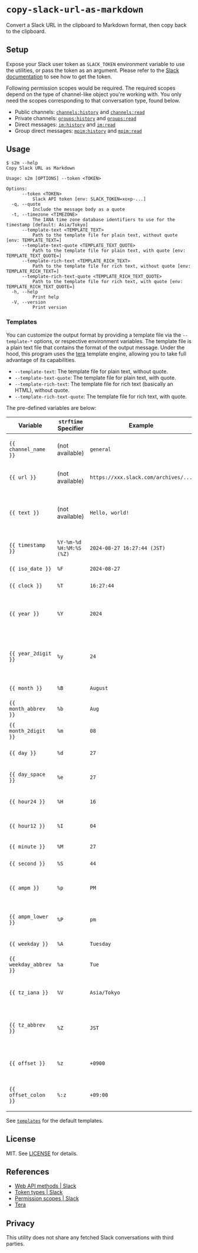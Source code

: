 # `copy-slack-url-as-markdown`

Convert a Slack URL in the clipboard to Markdown format, then copy back to the clipboard.

## Setup

Expose your Slack user token as `SLACK_TOKEN` environment variable to use the utilities, or pass the token as an argument. Please refer to the [Slack documentation](https://api.slack.com/concepts/token-types) to see how to get the token.

Following permission scopes would be required. The required scopes depend on the type of channel-like object you're working with. You only need the scopes corresponding to that conversation type, found below.

- Public channels: [`channels:history`](https://api.slack.com/scopes/channels:history) and  [`channels:read`](https://api.slack.com/scopes/channels:read)
- Private channels: [`groups:history`](https://api.slack.com/scopes/groups:history) and  [`groups:read`](https://api.slack.com/scopes/groups:read)
- Direct messages: [`im:history`](https://api.slack.com/scopes/im:history) and  [`im:read`](https://api.slack.com/scopes/im:read)
- Group direct messages: [`mpim:history`](https://api.slack.com/scopes/mpim:history) and  [`mpim:read`](https://api.slack.com/scopes/mpim:read)

## Usage

```console
$ s2m --help
Copy Slack URL as Markdown

Usage: s2m [OPTIONS] --token <TOKEN>

Options:
      --token <TOKEN>
          Slack API token [env: SLACK_TOKEN=xoxp-...]
  -q, --quote
          Include the message body as a quote
  -t, --timezone <TIMEZONE>
          The IANA time zone database identifiers to use for the timestamp [default: Asia/Tokyo]
      --template-text <TEMPLATE_TEXT>                        
          Path to the template file for plain text, without quote [env: TEMPLATE_TEXT=]
      --template-text-quote <TEMPLATE_TEXT_QUOTE>            
          Path to the template file for plain text, with quote [env: TEMPLATE_TEXT_QUOTE=]
      --template-rich-text <TEMPLATE_RICH_TEXT>              
          Path to the template file for rich text, without quote [env: TEMPLATE_RICH_TEXT=]
      --template-rich-text-quote <TEMPLATE_RICH_TEXT_QUOTE>  
          Path to the template file for rich text, with quote [env: TEMPLATE_RICH_TEXT_QUOTE=]
  -h, --help
          Print help
  -V, --version
          Print version
```

### Templates

You can customize the output format by providing a template file via the `--template-*` options, or respective environment variables. The template file is a plain text file that contains the format of the output message. Under the hood, this program uses the [tera](https://tera.netlify.app/) template engine, allowing you to take full advantage of its capabilities.

- `--template-text`: The template file for plain text, without quote.
- `--template-text-quote`: The template file for plain text, with quote.
- `--template-rich-text`: The template file for rich text (basically an HTML), without quote.
- `--template-rich-text-quote`: The template file for rich text, with quote.

The pre-defined variables are below:

| Variable               | `strftime` Specifier     | Example                              | Description                                                                      |
|------------------------|--------------------------|--------------------------------------|----------------------------------------------------------------------------------|
| `{{ channel_name }}`   | (not available)          | `general`                            | The name of the channel the message belongs to.                                  |
| `{{ url }}`            | (not available)          | `https://xxx.slack.com/archives/...` | The Slack URL of the message.                                                    |
| `{{ text }}`           | (not available)          | `Hello, world!`                      | The text of the message, which is the vector of the texts split by the new line. |
| `{{ timestamp }}`      | `%Y-%m-%d %H:%M:%S (%Z)` | `2024-08-27 16:27:44 (JST)`          | The timestamp of the message.                                                    |
| `{{ iso_date }}`       | `%F`                     | `2024-08-27`                         | Equivalent to `%Y-%m-%d`.                                                        |
| `{{ clock }}`          | `%T`                     | `16:27:44`                           | Equivalent to `%H:%M:%S`.                                                        |
| `{{ year }}`           | `%Y`                     | `2024`                               | A full year, including century. Zero padded to 4 digits.                         |
| `{{ year_2digit }}`    | `%y`                     | `24`                                 | A two-digit year. Represents only 1969-2068. Zero padded.                        |
| `{{ month }}`          | `%B`                     | `August`                             | The full month name.                                                             |
| `{{ month_abbrev }}`   | `%b`                     | `Aug`                                | The abbreviated month name,.                                                     |
| `{{ month_2digit }}`   | `%m`                     | `08`                                 | The month. Zero padded.                                                          |
| `{{ day }}`            | `%d`                     | `27`                                 | The day of the month. Zero-padded.                                               |
| `{{ day_space }}`      | `%e`                     | `27`                                 | The day of the month. Space padded.                                              |
| `{{ hour24 }}`         | `%H`                     | `16`                                 | The hour in a 24 hour clock. Zero padded.                                        |
| `{{ hour12 }}`         | `%I`                     | `04`                                 | The hour in a 12 hour clock. Zero padded.                                        |
| `{{ minute }}`         | `%M`                     | `27`                                 | The minute. Zero padded.                                                         |
| `{{ second }}`         | `%S`                     | `44`                                 | The second. Zero padded.                                                         |
| `{{ ampm }}`           | `%p`                     | `PM`                                 | Whether the time is in the AM or PM, uppercase.                                  |
| `{{ ampm_lower }}`     | `%P`                     | `pm`                                 | Whether the time is in the AM or PM, lowercase.                                  |
| `{{ weekday }}`        | `%A`                     | `Tuesday`                            | The full weekday.                                                                |
| `{{ weekday_abbrev }}` | `%a`                     | `Tue`                                | The abbreviated weekday.                                                         |
| `{{ tz_iana }}`        | `%V`                     | `Asia/Tokyo`                         | An IANA time zone identifier, or `%z` if one doesn't exist.                      |
| `{{ tz_abbrev }}`      | `%Z`                     | `JST`                                | A time zone abbreviation. Supported when formatting only.                        |
| `{{ offset }}`         | `%z`                     | `+0900`                              | A time zone offset in the format `[+-]HHMM[SS]`.                                 |
| `{{ offset_colon }}`   | `%:z`                    | `+09:00`                             | A time zone offset in the format `[+-]HH:MM[:SS]`.                               |

See [`templates`](templates) for the default templates.

## License

MIT. See [LICENSE](LICENSE) for details.

## References

- [Web API methods | Slack](https://api.slack.com/methods)
- [Token types | Slack](https://api.slack.com/concepts/token-types)
- [Permission scopes | Slack](https://api.slack.com/scopes)
- [Tera](https://keats.github.io/tera/)

## Privacy

This utility does not share any fetched Slack conversations with third parties.
